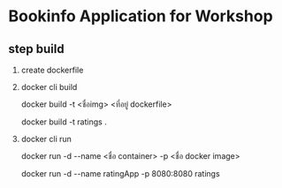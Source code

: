 # Bookinfo Application for Workshop

## step build

1. create dockerfile
2. docker cli build

    docker build -t <ชื่อimg> <ที่อยู่ dockerfile>
    
    docker build -t ratings .
    
3. docker cli run

    docker run -d --name <ชื่อ container> -p <port> <ชื่อ docker image>
  
    docker run -d --name ratingApp -p 8080:8080 ratings
  
  
